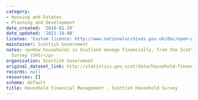 ```yaml
---
category:
- Housing and Estates
- Planning and Development
date_created: '2018-01-29'
date_updated: '2021-10-08'
license: 'Custom licence: http://www.nationalarchives.gov.uk/doc/open-government-licence/version/3/'
maintainer: Scottish Government
notes: <p>How households in Scotland manage financially, from the Scottish Household
  Survey (SHS)</p>
organization: Scottish Government
original_dataset_link: http://statistics.gov.scot/data/household-financial-management---shs
records: null
resources: []
schema: default
title: Household Financial Management - Scottish Household Survey
---
```

